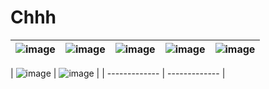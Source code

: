 # Chhh
| ![image](https://user-images.githubusercontent.com/60808830/161844282-b5ee858a-deb4-4dcf-8cca-6795ff093531.png) | ![image](https://user-images.githubusercontent.com/60808830/161844351-f562097b-ad49-4781-aed7-ecd9c46bdd04.png) | ![image](https://user-images.githubusercontent.com/60808830/161844429-8344a8ec-625f-4bb4-b425-5cec8280dc36.png) | ![image](https://user-images.githubusercontent.com/60808830/161844478-41ce1bc4-09dc-400d-a5ce-dcd20cb9ccf7.png) | ![image](https://user-images.githubusercontent.com/60808830/161844514-0c4238b1-d98a-471f-912b-ae88bc89bd72.png) |
| ------------- | ------------- |--------------------| -- | -- |


| ![image](https://user-images.githubusercontent.com/60808830/161845100-05a7ddec-cd74-4427-93d4-55081712d738.png) |
![image](https://user-images.githubusercontent.com/60808830/161845182-8f76f3c5-4fed-40c9-be3b-59518bd36ede.png) |
| ------------- | ------------- |
